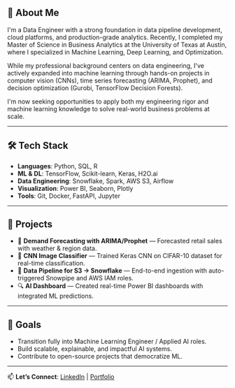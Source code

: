 ## 👋 About Me

I'm a Data Engineer with a strong foundation in data pipeline development, cloud platforms, and production-grade analytics. Recently, I completed my Master of Science in Business Analytics at the University of Texas at Austin, where I specialized in Machine Learning, Deep Learning, and Optimization.

While my professional background centers on data engineering, I've actively expanded into machine learning through hands-on projects in computer vision (CNNs), time series forecasting (ARIMA, Prophet), and decision optimization (Gurobi, TensorFlow Decision Forests).

I'm now seeking opportunities to apply both my engineering rigor and machine learning knowledge to solve real-world business problems at scale.

---

## 🛠️ Tech Stack

- **Languages**: Python, SQL, R
- **ML & DL**: TensorFlow, Scikit-learn, Keras, H2O.ai
- **Data Engineering**: Snowflake, Spark, AWS S3, Airflow
- **Visualization**: Power BI, Seaborn, Plotly
- **Tools**: Git, Docker, FastAPI, Jupyter

---

## 📂 Projects

- 🎯 **Demand Forecasting with ARIMA/Prophet** — Forecasted retail sales with weather & region data.
- 🧠 **CNN Image Classifier** — Trained Keras CNN on CIFAR-10 dataset for real-time classification.
- 🔁 **Data Pipeline for S3 → Snowflake** — End-to-end ingestion with auto-triggered Snowpipe and AWS IAM roles.
- 🔍 **AI Dashboard** — Created real-time Power BI dashboards with integrated ML predictions.

---

## 🎯 Goals

- Transition fully into Machine Learning Engineer / Applied AI roles.
- Build scalable, explainable, and impactful AI systems.
- Contribute to open-source projects that democratize ML.

---

📫 **Let’s Connect**: [LinkedIn](https://www.linkedin.com/in/YOURUSERNAME) | [Portfolio](https://YOURPORTFOLIO.com)
